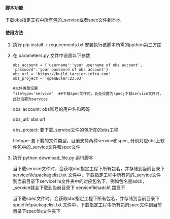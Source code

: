 #### 脚本功能

下载obs指定工程中所有包的_service或者spec文件到本地

#### 使用方法

1. 执行 pip install -r requirements.txt 安装执行该脚本所需的python第三方库

2. 在 parameters.py 文件中设置以下参数

   ````
   obs_account = {'username':'your username of obs account', 'password':'your password of obs account'}
   obs_url = 'https://build.tarsier-infra.com'
   obs_project = 'openEuler:23.03'
   
   #文件类型设置
   filetype='service'  ##下载spec文件时，此处设置为spec;下载service文件时，此处设置为service
   ````
   
   obs_account: obs账号的用户名和密码
   
   obs_url: obs url
   
   obs_project: 要下载_service文件的包所在的obs工程
   
   filetype: 要下载的文件类型，目前支持两种service和spec, 分别对应obs上软件包中的_service文件和spec文件


3. 执行 python download_file.py 运行脚本

   当下载service文件时，会获取obs指定工程下所有包名，并存储到当前目录下 servicefile\packagelist.txt 文件中，下载指定工程中所有包的_service文件到当前目录下servicefile文件夹中的对应包名下，例如包名是adcli， _service就会下载到当前目录下 servicefile\adcli\ 路径下

   当下载spec文件时，会获取obs指定工程下所有包名，并存储到当前目录下 specfile\packagelist.txt 文件中，下载指定工程中所有包的spec文件到当前目录下specfile文件夹下

   

